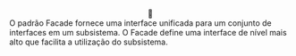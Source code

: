 <div align="center" style="display: inline_block"><br>
🎨
</div>
O padrão Facade fornece uma interface unificada para um conjunto de interfaces em um subsistema. O Facade define uma interface de nível mais alto que facilita a utilização do subsistema.
